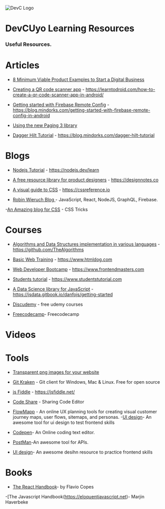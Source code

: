 ![DevC Logo](https://avatars3.githubusercontent.com/u/68395191?s=200&v=4)
# DevCUyo Learning Resources

### Useful Resources.

# Articles

- [8 Minimum Viable Product Examples to Start a Digital Business](https://mlsdev.com/blog/minimum-viable-product-examples)

- [Creating a QR code scanner app](https://learntodroid.com/how-to-create-a-qr-code-scanner-app-in-android/) - https://learntodroid.com/how-to-create-a-qr-code-scanner-app-in-android/

- [Getting started with Firebase Remote Config](https://blog.mindorks.com/getting-started-with-firebase-remote-config-in-android) - https://blog.mindorks.com/getting-started-with-firebase-remote-config-in-android

- [Using the new Paging 3 library](https://proandroiddev.com/how-to-use-the-paging-3-library-in-android-5d128bb5b1d8)

- [Dagger Hilt Tutorial](https://blog.mindorks.com/dagger-hilt-tutorial) - https://blog.mindorks.com/dagger-hilt-tutorial


# Blogs

- [Nodejs Tutorial](https://nodejs.dev/learn) - https://nodejs.dev/learn

- [A free resource library for product designers](https://designnotes.co) - https://designnotes.co

- [A visual guide to CSS](https://cssreference.io) - https://cssreference.io

- [Robin Wieruch Blog ](https://www.robinwieruch.de/blog) - JavaScript, React, NodeJS, GraphQL, Firebase.

-[An Amazing blog for CSS](https://www.css-tricks.com) - CSS Tricks

# Courses

- [Algorithms and Data Structures implementation in various languages](https://github.com/TheAlgorithms) - https://github.com/TheAlgorithms

- [Basic Web Training](https://www.htmldog.com) - https://www.htmldog.com
- [Web Developer Bootcamp](https://www.frontendmasters.com) - https://www.frontendmasters.com

- [Students tutorial](https://www.studentstutorial.com) - https://www.studentstutorial.com 

- [A Data Science library for JavaScript](https://jsdata.gitbook.io/danfojs) - https://jsdata.gitbook.io/danfojs/getting-started

- [Discudemy](https://www.discudemy.com) - free udemy courses
- [Freecodecamp](https://www.freecodecamp.org)- Freecodecamp

# Videos

# Tools

- [Transparent png images for your website](https://cleanpng.com)

- [Git Kraken](https://www.gitkraken.com/) - Git client for Windows, Mac & Linux. Free for open source 

- [js Fiddle](https://jsfiddle.net/) - https://jsfiddle.net/


- [Code Share](https://codeshare.io/) - Sharing Code Editor

- [FlowMapp](https://flowmapp.com) - An online UX  planning tools for creating visual customer journey maps, user flows, sitemaps, and personas.
-[UI design](https://www.uidesigndaily.com)- An awesome tool for ui design to test frontend skills

- [Codepen](https://www.codepen.io)- An Online coding text editor.

- [PostMan](https://www.postman.com)-An awesome tool for APIs.
- [UI design](https://www.uidesigndaily.com)- An awesome desihn resource to practice frontend skills

 # Books
- [The React Handbook](https://flaviocopes.com/page/react-handbook/)- by Flavio Copes

-[The Javascript Handbook(https://eloquentjavascript.net)- Marjin Haverbeke
